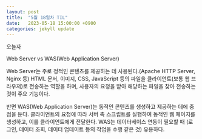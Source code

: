 ```yaml
---
layout: post
title:  "5월 18일차 TIL"
date:   2023-05-18 15:00:00 +0900
categories: jekyll update
---
```


오늘자

Web Server vs WAS(Web Application Server)

Web Server는 주로 정적인 콘텐츠를 제공하는 데 사용된다.(Apache HTTP Server, Nginx 등)
HTML 문서, 이미지, CSS, JavaScript 등의 파일을 클라이언트(보통 웹 브라우저)로 전송하는 역할을 하며, 사용자의 요청을 받아 해당하는 파일을 찾아 전송하는 것이 주요 기능이다.

반면 WAS(Web Application Server)는 동적인 콘텐츠를 생성하고 제공하는 데에 중점을 둔다.
클라이언트의 요청에 따라 서버 측 스크립트를 실행하여 동적인 웹 페이지를 생성하고, 이를 클라이언트에게 전달한다.
WAS는 데이터베이스 연동이 필요할 때 (로그인, 데이터 조회, 데이터 업데이트 등의 작업을 수행 같은 것) 유용하다.
